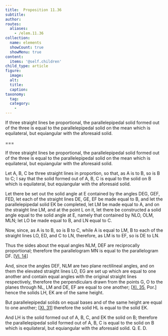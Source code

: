 ```yaml
---
title:  Proposition 11.36
subtitle: 
author:
routes:
  aliases:
    - /elem.11.36
collection:
  name: elements
  showCount: true
  showMenu: true
content:
  items: '@self.children'
child_type: article
figure:
  image:
  alt:
  title:
  caption:
taxonomy:
  tag:
  category:
    - 
---
```


<p><hi rend="ital">If three straight lines be proportional</hi>, <hi rend="ital">the parallelepipedal solid formed out of the three is equal to the parallelepipedal solid on the mean which is equilateral</hi>, <hi rend="ital">but equiangular with the aforesaid solid.</hi>
      </p>

===

<p><span class="ital">If three straight lines be proportional</span>, <span class="ital">the parallelepipedal solid formed out of the three is equal to the parallelepipedal solid on the mean which is equilateral</span>, <span class="ital">but equiangular with the aforesaid solid.</span>
      </p>

<p>Let <span class="ital">A</span>, <span class="ital">B</span>, <span class="ital">C</span> be three straight lines in proportion, so that, as <span class="ital">A</span> is to <span class="ital">B</span>, so is <span class="ital">B</span> to <span class="ital">C</span>; I say that the solid formed out of <span class="ital">A</span>, <span class="ital">B</span>, <span class="ital">C</span> is equal to the solid on <span class="ital">B</span> which is equilateral, but equiangular with the aforesaid solid. </p>

<p>Let there be set out the solid angle at <span class="ital">E</span> contained by the angles <span class="ital">DEG</span>, <span class="ital">GEF</span>, <span class="ital">FED</span>, <pb n="357"/>let each of the straight lines <span class="ital">DE</span>, <span class="ital">GE</span>, <span class="ital">EF</span> be made equal to <span class="ital">B</span>, and let the parallelepipedal solid <span class="ital">EK</span> be completed, let <span class="ital">LM</span> be made equal to <span class="ital">A</span>, and on the straight line <span class="ital">LM</span>, and at the point <span class="ital">L</span> on it, let there be constructed a solid angle equal to the solid angle at <span class="ital">E</span>, namely that contained by <span class="ital">NLO</span>, <span class="ital">OLM</span>, <span class="ital">MLN</span>; let <span class="ital">LO</span> be made equal to <span class="ital">B</span>, and <span class="ital">LN</span> equal to <span class="ital">C</span>. 
      </p>

<p>Now, since, as <span class="ital">A</span> is to <span class="ital">B</span>, so is <span class="ital">B</span> to <span class="ital">C</span>, while <span class="ital">A</span> is equal to <span class="ital">LM</span>, <span class="ital">B</span> to each of the straight lines <span class="ital">LO</span>, <span class="ital">ED</span>, and <span class="ital">C</span> to <span class="ital">LN</span>, therefore, as <span class="ital">LM</span> is to <span class="ital">EF</span>, so is <span class="ital">DE</span> to <span class="ital">LN</span>. </p>

<p>Thus the sides about the equal angles <span class="ital">NLM</span>, <span class="ital">DEF</span> are reciprocally proportional; therefore the parallelogram <span class="ital">MN</span> is equal to the parallelogram <span class="ital">DF</span>. [<a href="/elem.6.14">VI. 14</a>] </p>

<p>And, since the angles <span class="ital">DEF</span>, <span class="ital">NLM</span> are two plane rectilineal angles, and on them the elevated straight lines <span class="ital">LO</span>, <span class="ital">EG</span> are set up which are equal to one another and contain equal angles with the original straight lines respectively, therefore the perpendiculars drawn from the points <span class="ital">G</span>, <span class="ital">O</span> to the planes through <span class="ital">NL</span>, <span class="ital">LM</span> and <span class="ital">DE</span>, <span class="ital">EF</span> are equal to one another; [<a href="/elem.11.35">XI. 35</a>, Por.] hence the solids <span class="ital">LH</span>, <span class="ital">EK</span> are of the same height. </p>

<p>But parallelepipedal solids on equal bases and of the same height are equal to one another; [<a href="/elem.11.31">XI. 31</a>] therefore the solid <span class="ital">HL</span> is equal to the solid <span class="ital">EK</span>. </p>

<p>And <span class="ital">LH</span> is the solid formed out of <span class="ital">A</span>, <span class="ital">B</span>, <span class="ital">C</span>, and <span class="ital">EK</span> the solid on <span class="ital">B</span>; <pb n="358"/>therefore the parallelepipedal solid formed out of <span class="ital">A</span>, <span class="ital">B</span>, <span class="ital">C</span> is equal to the solid on <span class="ital">B</span> which is equilateral, but equiangular with the aforesaid solid. Q. E. D.</p>
